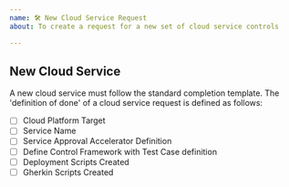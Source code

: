 ```yaml
---
name: 🛠 New Cloud Service Request
about: To create a request for a new set of cloud service controls

---
```


## New Cloud Service

A new cloud service must follow the standard completion template. The 'definition of done' of a cloud service request is defined as follows:

- [ ] Cloud Platform Target
- [ ] Service Name
- [ ] Service Approval Accelerator Definition
- [ ] Define Control Framework with Test Case definition
- [ ] Deployment Scripts Created
- [ ] Gherkin Scripts Created
